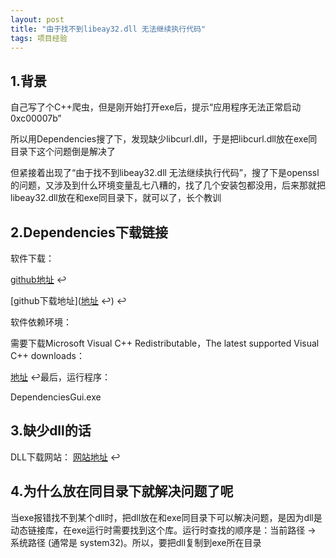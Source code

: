 ```yaml
---
layout: post
title: "由于找不到libeay32.dll 无法继续执行代码"
tags: 项目经验
---
```


## 1.背景

自己写了个C++爬虫，但是刚开始打开exe后，提示“应用程序无法正常启动0xc00007b”

所以用Dependencies搜了下，发现缺少libcurl.dll，于是把libcurl.dll放在exe同目录下这个问题倒是解决了

但紧接着出现了“由于找不到libeay32.dll 无法继续执行代码”，搜了下是openssl的问题，又涉及到什么环境变量乱七八糟的，找了几个安装包都没用，后来那就把libeay32.dll放在和exe同目录下，就可以了，长个教训

## 2.Dependencies下载链接

软件下载：

[github地址](https://github.com/lucasg/Dependencies) ↩

[github下载地址]([地址](https://github.com/lucasg/Dependencies) ↩) ↩

软件依赖环境：

需要下载Microsoft Visual C++ Redistributable，The latest supported Visual C++ downloads：

[地址](https://support.microsoft.com/en-us/help/2977003/the-latest-supported-visual-c-downloads) ↩最后，运行程序：

DependenciesGui.exe

## 3.缺少dll的话

DLL下载网站： [网站地址](https://www.dll-files.com/) ↩

## 4.为什么放在同目录下就解决问题了呢

当exe报错找不到某个dll时，把dll放在和exe同目录下可以解决问题，是因为dll是动态链接库，在exe运行时需要找到这个库。运行时查找的顺序是：当前路径 -> 系统路径 (通常是 system32)。所以，要把dll复制到exe所在目录
